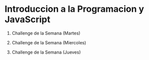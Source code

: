 # Introduccion a la Programacion y JavaScript

1. Challenge de la Semana (Martes)

2. Challenge de la Semana (Miercoles)

3. Challenge de la Semana (Jueves)